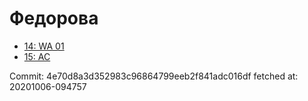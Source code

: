 # Федорова
- [14: WA 01](14.md)
- [15: AC](15.md)

Commit: 4e70d8a3d352983c96864799eeb2f841adc016df
 fetched at: 20201006-094757
